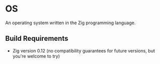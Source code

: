# OS
An operating system written in the Zig programming language.

## Build Requirements
- Zig version 0.12 (no compatibility guarantees for future versions, but you're welcome to try)